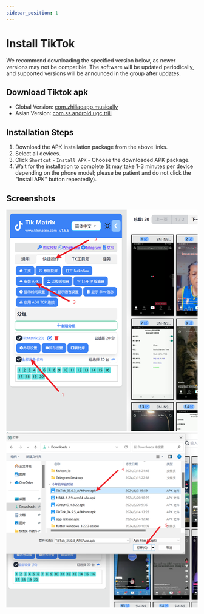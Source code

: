 ```yaml
---
sidebar_position: 1
---
```


# Install TikTok

We recommend downloading the specified version below, as newer versions may not be compatible. The software will be updated periodically, and supported versions will be announced in the group after updates.

## Download Tiktok apk

* Global Version: [com.zhiliaoapp.musically](https://apkpure.com/tiktok-musically-2024/com.zhiliaoapp.musically)
* Asian Version: [com.ss.android.ugc.trill](https://apkpure.com/tiktok/com.ss.android.ugc.trill)

## Installation Steps

1. Download the APK installation package from the above links.
2. Select all devices.
3. Click `Shortcut` - `Install APK` - Choose the downloaded APK package.
4. Wait for the installation to complete (it may take 1-3 minutes per device depending on the phone model; please be patient and do not click the "Install APK" button repeatedly).

## Screenshots

![install1.png](../img/install1.png)
![install2.png](../img/install2.png)
